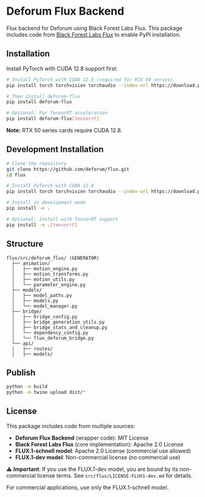 # Deforum Flux Backend

Flux backend for Deforum using Black Forest Labs Flux. This package includes code from [Black Forest Labs Flux](https://github.com/black-forest-labs/flux) to enable PyPI installation.

## Installation

Install PyTorch with CUDA 12.8 support first:

```bash
# Install PyTorch with CUDA 12.8 (required for RTX 50 series)
pip install torch torchvision torchaudio --index-url https://download.pytorch.org/whl/cu128

# Then install deforum-flux
pip install deforum-flux

# Optional: For TensorRT acceleration
pip install deforum-flux[tensorrt]
```

**Note:** RTX 50 series cards require CUDA 12.8.

## Development Installation

```bash
# Clone the repository
git clone https://github.com/deforum/flux.git
cd flux

# Install PyTorch with CUDA 12.8
pip install torch torchvision torchaudio --index-url https://download.pytorch.org/whl/cu128

# Install in development mode
pip install -e .

# Optional: Install with TensorRT support
pip install -e .[tensorrt]
```
## Structure

```
flux/src/deforum_flux/ (GENERATOR)
  ├── animation/                 
  │   ├── motion_engine.py       
  │   ├── motion_transforms.py   
  │   ├── motion_utils.py        
  │   └── parameter_engine.py
  ├── models/                 
  │   ├── model_paths.py
  │   ├── models.py
  │   └── model_manager.py
  ├── bridge/   
  │   ├── bridge_config.py
  │   ├── bridge_generation_utils.py
  │   ├── bridge_stats_and_cleanup.py
  │   └── dependency_config.py
  │   └── flux_deforum_bridge.py
  └── api/
  │   ├── routes/
  │   ├── models/

```


## Publish
```bash
python -m build
python -m twine upload dist/*
```

## License

This package includes code from multiple sources:

- **Deforum Flux Backend** (wrapper code): MIT License
- **Black Forest Labs Flux** (core implementation): Apache 2.0 License
- **FLUX.1-schnell model**: Apache 2.0 License (commercial use allowed)
- **FLUX.1-dev model**: Non-commercial license (no commercial use)

⚠️ **Important**: If you use the FLUX.1-dev model, you are bound by its non-commercial license terms. See `src/flux/LICENSE-FLUX1-dev.md` for details.

For commercial applications, use only the FLUX.1-schnell model.